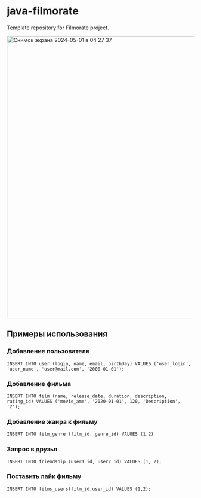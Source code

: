 # java-filmorate
Template repository for Filmorate project.

<img width="755" alt="Снимок экрана 2024-05-01 в 04 27 37" src="https://github.com/SashaTyutyaev/java-filmorate/assets/145023074/91b4ac5f-beef-4193-9556-015dd66cfffd">

## Примеры использования
### Добавление пользователя

`INSERT INTO user (login, name, email, birthday) VALUES ('user_login', 'user_name', 'user@mail.com', '2000-01-01');`

### Добавление фильма

`INSERT INTO film (name, release_date, duration, description, rating_id) VALUES ('movie_ame', '2020-01-01', 120, 'Description', '2');`

### Добавление жанра к фильму

`INSERT INTO film_genre (film_id, genre_id) VALUES (1,2)`

### Запрос в друзья
`INSERT INTO friendship (user1_id, user2_id) VALUES (1, 2);`

### Поставить лайк фильму

`INSERT INTO films_users(film_id,user_id) VALUES (1,2);`
